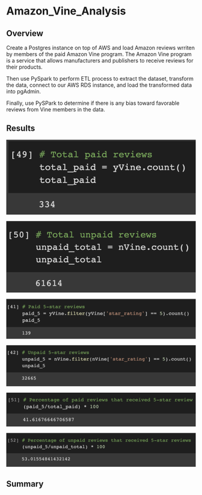 # Amazon_Vine_Analysis

## Overview 
Create a Postgres instance on top of AWS and load Amazon reviews wrriten by members of the paid Amazon Vine program. The Amazon Vine program is a service that allows manufacturers and publishers to receive reviews for their products. 

Then use PySpark to perform ETL process to extract the dataset, transform the data, connect to our AWS RDS instance, and load the transformed data into pgAdmin. 

Finally, use PySPark to determine if there is any bias toward favorable reviews from Vine members in the data. 

## Results 

![](/images/total_paid.png)

![](/images/total_unpaid.png)

![](/images/paid_5.png)

![](/images/unpaid_5.png)

![](/images/paid_percentage.png)

![](/images/unpaid_percentage.png)

## Summary 
